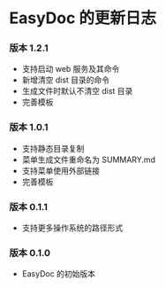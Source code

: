 # EasyDoc 的更新日志

### 版本 1.2.1

- 支持启动 web 服务及其命令
- 新增清空 dist 目录的命令
- 生成文件时默认不清空 dist 目录
- 完善模板

### 版本 1.0.1

- 支持静态目录复制
- 菜单生成文件重命名为 SUMMARY.md
- 支持菜单使用外部链接
- 完善模板

### 版本 0.1.1

- 支持更多操作系统的路径形式

### 版本 0.1.0

- EasyDoc 的初始版本
